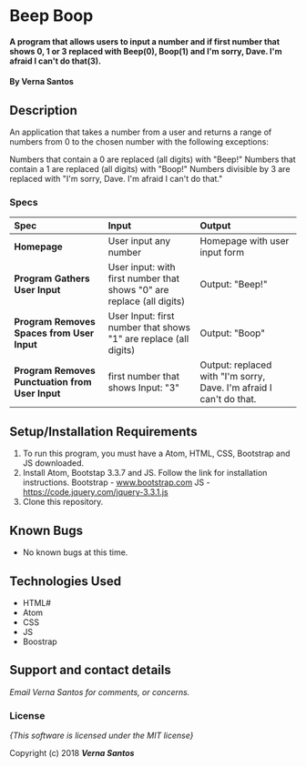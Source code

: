 # Beep Boop

#### A program that allows users to input a number and if first number that shows 0, 1 or 3 replaced with Beep(0), Boop(1) and I'm sorry, Dave. I'm afraid I can't do that(3).

#### By **Verna Santos**

## Description

An application that takes a number from a user and returns a range of numbers from 0 to the chosen number with the following exceptions:

Numbers that contain a 0 are replaced (all digits) with "Beep!"
Numbers that contain a 1 are replaced (all digits) with "Boop!"
Numbers divisible by 3 are replaced with "I'm sorry, Dave. I'm afraid I can't do that."


### Specs
| Spec | Input | Output |
| :-------------     | :------------- | :------------- |
| **Homepage** | User input any number | Homepage with user input form |
| **Program Gathers User Input** | User input: with first number that shows "0" are replace (all digits) | Output: "Beep!" |
| **Program Removes Spaces from User Input**| User Input: first number that shows "1" are replace (all digits)| Output: "Boop" |
| **Program Removes Punctuation from User Input**|first number that shows Input: "3" | Output: replaced with "I'm sorry, Dave. I'm afraid I can't do that. |


## Setup/Installation Requirements

1. To run this program, you must have a Atom, HTML, CSS, Bootstrap and JS downloaded.
2. Install Atom, Bootstap 3.3.7 and JS. Follow the link for installation instructions.
    Bootstrap - www.bootstrap.com
    JS - https://code.jquery.com/jquery-3.3.1.js
3. Clone this repository.


## Known Bugs
* No known bugs at this time.

## Technologies Used
*  HTML#
  * Atom
  * CSS
  * JS
  * Boostrap



## Support and contact details

_Email Verna Santos for comments, or concerns._

### License

*{This software is licensed under the MIT license}*

Copyright (c) 2018 **_Verna Santos_**
